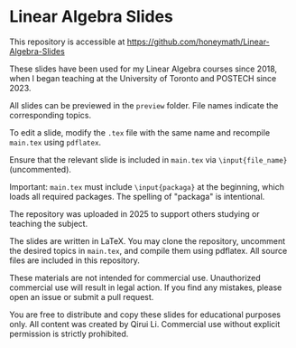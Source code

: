 # Linear Algebra Slides 

This repository is accessible at https://github.com/honeymath/Linear-Algebra-Slides 

[](main.tex)
[](.gitignore)
[](packaga.tex)
[](matrix.tex)
[](rowoperation.tex)
[](LICENSE)
[](compile_all_tex.py)

These slides have been used for my Linear Algebra courses since 2018, when I began teaching at the University of Toronto and POSTECH since 2023.

All slides can be previewed in the `preview` folder. File names indicate the corresponding topics.

To edit a slide, modify the `.tex` file with the same name and recompile `main.tex` using `pdflatex`.

Ensure that the relevant slide is included in `main.tex` via `\input{file_name}` (uncommented).

Important: `main.tex` must include `\input{packaga}` at the beginning, which loads all required packages.
The spelling of "packaga" is intentional.

The repository was uploaded in 2025 to support others studying or teaching the subject.

The slides are written in LaTeX. You may clone the repository, uncomment the desired topics in `main.tex`, and compile them using pdflatex. All source files are included in this repository.

These materials are not intended for commercial use. Unauthorized commercial use will result in legal action.
If you find any mistakes, please open an issue or submit a pull request.

You are free to distribute and copy these slides for educational purposes only.
All content was created by Qirui Li. Commercial use without explicit permission is strictly prohibited.
